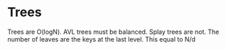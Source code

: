 # Trees
Trees are O(logN). AVL trees must be balanced. Splay trees are not. 
The number of leaves are the keys at the last level. This equal to N/d
